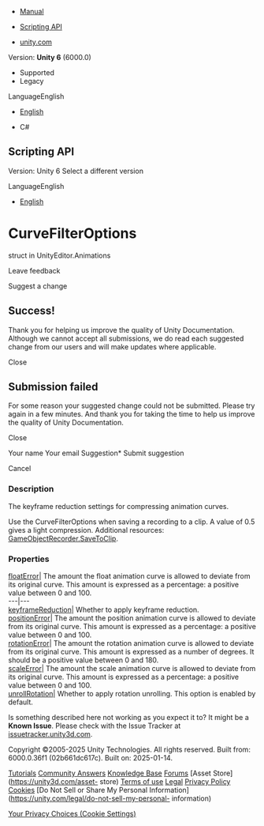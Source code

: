 [ ]()

  * [Manual](../Manual/index.html)
  * [Scripting API](../ScriptReference/index.html)

  * [unity.com](https://unity.com/)

Version: **Unity 6** (6000.0)

  * Supported
  * Legacy

LanguageEnglish

  * [English]()

  * C#

[ ](https://docs.unity3d.com)

## Scripting API

Version: Unity 6 Select a different version

LanguageEnglish

  * [English]()

# CurveFilterOptions

struct in UnityEditor.Animations

Leave feedback

Suggest a change

## Success!

Thank you for helping us improve the quality of Unity Documentation. Although
we cannot accept all submissions, we do read each suggested change from our
users and will make updates where applicable.

Close

## Submission failed

For some reason your suggested change could not be submitted. Please <a>try
again</a> in a few minutes. And thank you for taking the time to help us
improve the quality of Unity Documentation.

Close

Your name Your email Suggestion* Submit suggestion

Cancel

[ ]()

### Description

The keyframe reduction settings for compressing animation curves.

Use the CurveFilterOptions when saving a recording to a clip. A value of 0.5
gives a light compression. Additional resources:
[GameObjectRecorder.SaveToClip](Animations.GameObjectRecorder.SaveToClip.html).

### Properties

[floatError](Animations.CurveFilterOptions-floatError.html)| The amount the
float animation curve is allowed to deviate from its original curve. This
amount is expressed as a percentage: a positive value between 0 and 100.  
---|---  
[keyframeReduction](Animations.CurveFilterOptions-keyframeReduction.html)|
Whether to apply keyframe reduction.  
[positionError](Animations.CurveFilterOptions-positionError.html)| The amount
the position animation curve is allowed to deviate from its original curve.
This amount is expressed as a percentage: a positive value between 0 and 100.  
[rotationError](Animations.CurveFilterOptions-rotationError.html)| The amount
the rotation animation curve is allowed to deviate from its original curve.
This amount is expressed as a number of degrees. It should be a positive value
between 0 and 180.  
[scaleError](Animations.CurveFilterOptions-scaleError.html)| The amount the
scale animation curve is allowed to deviate from its original curve. This
amount is expressed as a percentage: a positive value between 0 and 100.  
[unrollRotation](Animations.CurveFilterOptions-unrollRotation.html)| Whether
to apply rotation unrolling. This option is enabled by default.  
  
Is something described here not working as you expect it to? It might be a
**Known Issue**. Please check with the Issue Tracker at
[issuetracker.unity3d.com](https://issuetracker.unity3d.com).

Copyright ©2005-2025 Unity Technologies. All rights reserved. Built from:
6000.0.36f1 (02b661dc617c). Built on: 2025-01-14.

[Tutorials](https://unity3d.com/learn) [Community
Answers](https://answers.unity3d.com) [Knowledge
Base](https://support.unity3d.com/hc/en-us)
[Forums](https://forum.unity3d.com) [Asset Store](https://unity3d.com/asset-
store) [Terms of use](https://docs.unity3d.com/Manual/TermsOfUse.html)
[Legal](https://unity.com/legal) [Privacy
Policy](https://unity.com/legal/privacy-policy)
[Cookies](https://unity.com/legal/cookie-policy) [Do Not Sell or Share My
Personal Information](https://unity.com/legal/do-not-sell-my-personal-
information)

[Your Privacy Choices (Cookie Settings)](javascript:void\(0\);)

